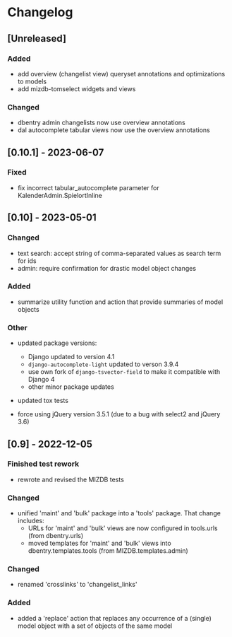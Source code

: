 # Changelog

## [Unreleased]

### Added

- add overview (changelist view) queryset annotations and optimizations to models
- add mizdb-tomselect widgets and views

### Changed
- dbentry admin changelists now use overview annotations
- dal autocomplete tabular views now use the overview annotations

## [0.10.1] - 2023-06-07

### Fixed

- fix incorrect tabular_autocomplete parameter for KalenderAdmin.SpielortInline  

## [0.10] - 2023-05-01

### Changed

- text search: accept string of comma-separated values as search term for ids
- admin: require confirmation for drastic model object changes

### Added

- summarize utility function and action that provide summaries of model objects

### Other
- updated package versions:
  - Django updated to version 4.1
  - `django-autocomplete-light` updated to verson 3.9.4
  - use own fork of `django-tsvector-field` to make it compatible with Django 4
  - other minor package updates

- updated tox tests
- force using jQuery version 3.5.1 (due to a bug with select2 and jQuery 3.6)

## [0.9] - 2022-12-05

### Finished test rework

- rewrote and revised the MIZDB tests

### Changed

- unified 'maint' and 'bulk' package into a 'tools' package. That change includes:
    - URLs for 'maint' and 'bulk' views are now configured in tools.urls (from dbentry.urls)
    - moved templates for 'maint' and 'bulk' views into dbentry.templates.tools (from
      MIZDB.templates.admin)

### Changed

- renamed 'crosslinks' to 'changelist_links'

### Added

- added a 'replace' action that replaces any occurrence of a (single) model object with a set of
  objects of the same model
